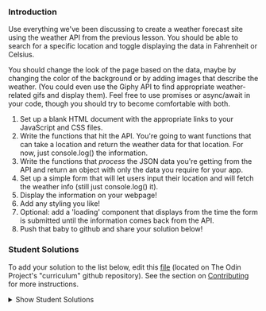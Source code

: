 ### Introduction

Use everything we've been discussing to create a weather forecast site using the weather API from the previous lesson. You should be able to search for a specific location and toggle displaying the data in Fahrenheit or Celsius.

You should change the look of the page based on the data, maybe by changing the color of the background or by adding images that describe the weather. (You could even use the Giphy API to find appropriate weather-related gifs and display them). Feel free to use promises or async/await in your code, though you should try to become comfortable with both.

1. Set up a blank HTML document with the appropriate links to your JavaScript and CSS files.
2. Write the functions that hit the API. You're going to want functions that can take a location and return the weather data for that location. For now, just console.log() the information.
3. Write the functions that _process_ the JSON data you're getting from the API and return an object with only the data you require for your app.
4. Set up a simple form that will let users input their location and will fetch the weather info (still just console.log() it).
5. Display the information on your webpage!
6. Add any styling you like!
7. Optional: add a 'loading' component that displays from the time the form is submitted until the information comes back from the API.
8. Push that baby to github and share your solution below!

### Student Solutions

To add your solution to the list below, edit this [file](https://github.com/TheOdinProject/curriculum/blob/master/javascript/async-apis/project.md) (located on The Odin Project's "curriculum" github repository). See the section on [Contributing](http://github.com/TheOdinProject/curriculum/blob/master/contributing.md) for more instructions.

<details markdown="block">
  <summary> Show Student Solutions </summary>

* Add your solution below this line!
* [osechi3's Vue Solution](https://github.com/osechi3/weather-app) - [View in Browser](https://osechi3.github.io/weather-app/)
* [GERRG - Mt. Weather](https://github.com/gerrgg/mount-weather) - [View in Browser](https://gerrgg.github.io/mount-weather/)
* [Christopher Amanor's Vanilla JS Solution](https://github.com/krys2fa/weather-app) - [View in Browser](https://bit.ly/2D1RTAv)
* [nearmint's Angular Solution](https://github.com/nearmint/weather-app-angular) - [View in Browser](https://nearmint.github.io/weather-app-angular/)
* [Abdel Perez's Solution](https://github.com/abdelp/weather-app) - [View in Browser](https://weather-app-4562.web.app)
* [Lucio's React Solution](https://github.com/JCarlosLucio/weather-app) - [View in Browser](https://lucio-weather-app.netlify.app/)
* [pklepa's React Solution](https://github.com/pklepa/weather-app) - [View in Browser](https://pklepa.github.io/weather-app/)
* [miknick's React Solution](https://github.com/miknick/React-Weather-App) - [View in Browser](https://miknick.github.io/React-Weather-App/)
* [Scott's React Solution](https://github.com/ScotttP/weather-app-2/tree/master/weather-app-2) - [View in Browser](https://scotttp.github.io/weather-app-2/)
* [kaliberpoziomka's React Solution](https://github.com/kaliberpoziomka/react-weatherapp) - [View in Browser](https://kaliberpoziomka.github.io/react-weatherapp/)
* [ray0h's React Solution](https://github.com/ray0h/TOPWeatherApp) - [View in Browser](https://ray0h.github.io/TOPWeatherApp)
* [Rizwan's Vanilla Solution](https://github.com/xRizwan/weatherVanillaJS) - [View in Browser](https://xrizwan.github.io/weatherVanillaJS/)
* [Joshua's React Solution](https://github.com/joshua-a-jones/weather-app) - [View in Browser](https://joshua-a-jones.github.io/weather-app/)
* [Carlos Anriquez's Solution](https://github.com/canriquez/my-weather-app) - [View in Browser](https://anriquez-weather-app.netlify.app/)
* [Kevin's React Solution](https://github.com/Kevlar2222/weather-app/tree/master) - [View in Browser](https://kevlar2222.github.io/weather-app/)
* [Carl D'Oleo-Lundgren's Vue Solution](https://github.com/carldoleolundgren/weather-app) - [View in Browser](https://carldoleolundgren.github.io/weather-app/)
* [Ideopunk's React Solution](https://github.com/Ideopunk/weather-haiku) - [View in Browser](https://ideopunk.github.io/weather-haiku/)
* [vonhoro's React Solution](https://github.com/vonhoro/Weather-forecast) - [View in Browser](https://vonhoro.github.io/Weather-forecast/)
* [Sher's React Solution](https://github.com/sher-s7/react-weather-app) - [View in Browser](https://sher-s7.github.io/react-weather-app/)
* [guyroberts21's Solution](https://github.com/guyroberts21/weather-app) - [View in Browser](https://guyroberts21.github.io/weather-app/)
* [Jose Salvador's Solution](https://github.com/Jsalvadorpp/weather-angular) - [View in Browser](https://jsalvadorpp.github.io/weather-angular/)
* [Amdrija's Solution](https://github.com/Amdrija/weather-app/tree/master) - [View in Browser](https://amdrija.github.io/weather-app/)
* [Andres Ruiz's Solution](https://github.com/Andrsrz/weather-app) - [View in Browser](https://andrsrz.github.io/weather-app/)
* [Ylli's solution](https://github.com/yllabazi/weather-app) - [View in Browser](https://yllabazi.github.io/weather-app/)
* [Zayeer's solution](https://github.com/Zayeer/weather-app) - [View in Browser](https://zayeer.github.io/weather-app/)
* [Luky's Solution](https://github.com/lcyne/weather-app) - [View in Browser](https://lcyne.github.io/weather-app/)
* [hieu-ng's Solution](https://github.com/hieu-ng/weather-app) - [View in Browser](https://hieu-ng.github.io/weather-app/)
* [hu-ng's Solution](https://github.com/hu-ng/current-weather) - [View in Browser](https://hu-ng.github.io/current-weather/index.html)
* [Kimberly's Solution](https://github.com/kimberlyohq/weather-app) - [View in Browser](https://kimberlyohq.github.io/weather-app/)
* [Morgan's Solution](https://github.com/morganbonhomme/weather_app) - [View in Browser](https://morganbonhomme.github.io/weather_app/)
* [Chaitanya's Solution](https://github.com/Chaitanya-Raj/weather_app) - [View in Browser](https://chaitanya-raj.github.io/weather_app/)
* [Andrey's Solution](https://github.com/AndreySkopintsev/weather_app) - [View in Browser](https://andreyskopintsev.github.io/weather_app/)
* [Ludo's Solution](https://github.com/ludocourbin/weather-app/) - [View in Browser](https://weather-app-ludo.netlify.app/)
* [mjwills-inf's Solution](https://github.com/mjwills-inf/-TOP-weather/) - [View in Browser](https://mjwills-inf.github.io/-TOP-weather/)
* [jc's Solution](https://github.com/avazkhan2808/project-weather) - [View in Browser](https://avazkhan2808.github.io/project-weather/)
* [Andrea's Solution](https://github.com/fioriandrea/weather_app) - [View in Browser](https://fioriandrea.github.io/weather_app/)
* [Lenny's Solution](https://github.com/Lenn-e/weather-app) - [View in Browser](https://lenn-e.github.io/weather-app/)
* [Disco Trooper's Solution](https://github.com/disco-trooper/weather-app) - [View in Browser](https://disco-trooper.github.io/weather-app/)
* [Katarzyna Kaswen-Wilk's Solution](https://github.com/kikupiku/weather-app) - [View in Browser](https://kikupiku.github.io/weather-app/)
* [Simon's Solution](https://github.com/Sim-frpt/weather-app) - [View in Browser](https://sim-frpt.github.io/weather-app/)
* [Ini's Solution](https://github.com/ietienam/weather) - [View in Browser](https://ietienam.github.io/weather/)
* [Edem's Solution](https://github.com/edemagbenyo/weather-app-vanillajs) - [View in Browsesr](http://edemagbenyo.com/weather-app-vanillajs/)
* [James's Solution](https://github.com/ericksen-github/weather_api_app) - [View in Browser](https://ericksen-github.github.io/weather_api_app/)
* [yldrmali's Solution](https://github.com/yldrmali/weather_app/tree/master) - [View in Browsesr](https://yldrmali.github.io/weather_app/)
* [Kevin Vuong's Solution](https://github.com/fffear/weather-app) - [View in Browsesr](https://fffear.github.io/weather-app/)
* [eapenzacharias's Solution](https://github.com/eapenzacharias/weatherapp) - [View in Browser](https://eapenzacharias.github.io/weatherapp/)
* [Braxton Lemmon's Solution](https://github.com/braxtonlemmon/weather-app) - [View in Browser](https://braxtonlemmon.github.io/weather-app/)
* [Bollinca's Solution](https://github.com/bollinca/weather-app) - [View in Browser](https://bollinca.github.io/weather-app/)
* [Julio's Solution](https://github.com/julio22b/weather-project) - [View in Browser](https://julio22b.github.io/weather-project/)
* [Zakariye Yusuf's Solution](https://github.com/ZYusuf10/weatherForcast) - [View in Browser](https://zyusuf10.github.io/weatherForcast/)
* [Martink-rsa's Solution](https://github.com/martink-rsa/weather-forecast) - [View in Browser](https://martink-rsa.github.io/weather-forecast/)
* [Learnsometing's Solution](https://github.com/learnsometing/JS-weather-api-app) - [View in Browser](https://learnsometing.github.io/JS-weather-api-app/)
* [Daniel Wesego's Solution](https://github.com/DanielMitiku/weather-app) - [View in Browser](https://danielmitiku.github.io/weather-app)
* [Alain Suarez's Solution](https://gitlab.com/asuar/react-weather) - [View in Browser](https://asuar.gitlab.io/react-weather/)
* [Bojo's Solution](https://github.com/BojoZahariev/Weather-App) - [View in Browser](https://bojozahariev.github.io/Weather-App/)
* [Igorashs's Solution](https://github.com/igorashs/vue-weather-app) - [View in Browser](https://igorashs.github.io/vue-weather-app/)
* [Vedat's Solution](https://github.com/mvedataydin/react-weather) - [View in Browser](https://mvedataydin.github.io/react-weather/)
* [Solodov's Solution](https://github.com/solodov-dev/drops) - [View in Browser](https://solodov-dev.github.io/drops/)
* [John Paul's Solution](https://github.com/Omulosi/weather-app) - [View in Browser](https://omulosi.github.io/weather-app/)
* [Henry M. Kirya's Solution](https://github.com/harrika/oikendi) - [View in Browser](https://sveather.herokuapp.com/index.html)
* [Eljoey's Solution](https://github.com/eljoey/weather-2) - [View in Browser](https://eljoey.github.io/weather-2/)
* [ARaut9's Solution](https://github.com/ARaut9/weather_app) - [View in Browser](https://araut9.github.io/weather_app/)
* [Jason McKee's Solution](https://github.com/jttmckee/vue-weather-app) - [View in Browser](https://jttmckee.github.io/vue-weather-app/)
* [Max Garbers's Solution](https://github.com/bubblebooy/Odin-Javascript/tree/master/weather) - [Live preview](https://bubblebooy.github.io/Odin-Javascript/weather/build/index.html)
* [Roman Alenskiy's Solution](https://github.com/romalenskiy/react-weather) - [Live preview](https://react-weather228.herokuapp.com)
* [nmac's Solution](https://github.com/nmacawile/weather-map) - [View in Browser](https://nmacawile.github.io/weather-map)
* [Javier Machin's Solution](https://github.com/Javier-Machin/react-weather-app) - [View in Browser](https://javier-machin.github.io/react-weather-app/)
* [Waris's Solution](https://github.com/warisz/weather-app) - [View in Browser](https://cdn.rawgit.com/warisz/weather-app/323c36ae/index.html)
* [VladL2C's Solution](https://vladl2c.github.io/weather-api/) - [View in Browser](https://vladl2c.github.io/weather-api/)
* [Tamerlan1993's Solution](https://github.com/Tamerlan1993/hactktoberfest-2018/tree/master/weather-app) - [View in Browser](https://weather-app-vue.netlify.com/)
* [Luján Fernaud's Solution](https://github.com/lujanfernaud/js-weather-compare) - [View in Browser](http://lujanfernaud.com/js-weather-compare/)
* [gregthepeg's Solution](https://github.com/gregthepeg4/weatherapp) - [View in Browser](https://peaceful-dawn-67006.herokuapp.com/)
* [brxck's Solution](https://github.com/brxck/odin-weather) - [View in Browser](http://brockmcelroy.com/odin-weather/)
* [theghall's Promise Solution](https://github.com/theghall/odin-weather) - [theghall's async/await refactor](https://github.com/theghall/odin-weather-alt)
* [Jmooree30's Solution](https://github.com/jmooree30/weather-app) - [View in Browser](https://jmooree30.github.io/weather-app/)
* [Devon's Solution](https://github.com/defitjo/Weather-App) - [View in Browser](https://defitjo.github.io/Weather-App/)
* [hmbeale's Solution](https://github.com/hmbeale/weather) - [View in Browser](http://hmbeale.github.io/weather/)
* [Rémy's Solution](https://codepen.io/beumsk/pen/Xpbyxv) - [View in Browser](https://codepen.io/beumsk/full/Xpbyxv/)
* [Sava's Solution](https://github.com/SavaVuckovic/Weather-App)
* [Mike Smith's Solution](https://github.com/MikeSS281986/City-Weather-Search) - [View in Browser](https://city-weather-search.firebaseapp.com/)
* [Alvaro Sanchez's Solution](https://github.com/heyalvaro/weather.js) - [View in Browser](http://heyalvaro.com/weather.js/)
* [aznafro's Solution](https://github.com/aznafro/goodmorning) - [View in Browser](https://aznafro.github.io/goodmorning/)
* [Areeba's Solution](https://github.com/AREEBAISHTIAQ/Weather-app) - [View in Browser](https://areebaishtiaq.github.io/Weather-app/)
* [Taylor J's Solution](https://github.com/taylorjohannsen/weather-app) - [View in Browser](https://taylorjohannsen.github.io/weather-app/)
* [Halkim's Solution](https://github.com/halkim44/react-weather-app) - [View in Browser](https://halkim44.github.io/react-weather-app/)
* [JamCry's Solution](https://github.com/jamcry/js-weather-app) - [View in Browser](https://jamcry.github.io/js-weather-app/)
* [Yash Boura's Solution](https://github.com/yashboura303/weatherappReact) - [View in Browser](https://yashweatherapp.netlify.com/)
* [Krzysztof Sordyl's Solution](https://github.com/Verthon/Weather-App) - [View in Browser](https://verthon.github.io/Weather-App/)
* [Aron's Solution](https://github.com/aronfischer/react_weather_app) - [View in Browser](https://aronfischer.github.io/react_weather_app/)
* [Kelvin Liang's Solution](https://github.com/kelvin8773/odin-weather-app) - [View in Browser](https://my-weather-now.netlify.com/)
* [Emil Dimitrov's Solution](https://github.com/edmtrv/weather-app) - [View in Browser](https://edmtrv.github.io/weather-app/)
* [mmboyce's Solution](https://github.com/mmboyce/weather-app) - [View in Browser](https://mmboyce.github.io/weather-app/)
* [JoshAubrey's Solution](https://github.com/JoshAubrey/weather-app) - [View in Browser](https://joshaubrey.github.io/weather-app/)
* [0xtaf's Solution](https://github.com/0xtaf/weather-app) - [View in Browser](https://0xtaf.github.io/weather-app/)
* [Hamohuh's Solution](https://github.com/hamohuh/weather-app/tree/master) - [View in Browser](https://hamohuh.github.io/weather-app/)
* [barrysweeney's Solution](https://github.com/barrysweeney/weather-app) - [View in Browser](https://barrysweeney.github.io/weather-app/)
* [ranmaru22's Solution](https://github.com/ranmaru22/my-weather) - [View in Browser](https://ranmaru22.github.io/my-weather/)
* [Rey van den Berg's Solution](https://github.com/Rey810/Weather-App) - [View in Browser](https://rey810.github.io/Weather-App/)
* [thecodediver's Solution](https://github.com/thecodediver/api_testing) - [View in Browser](https://thecodediver.github.io/api_testing/)
* [m-rejdych's Solution](https://github.com/m-rejdych/Weather-App) - [View in Browser](https://m-rejdych.github.io/Weather-App/)
* [Joe Thompson's Solution](https://github.com/jlthompso/weather) - [View in Browser](https://jlthompso.github.io/weather/)
* [Ozan Sozuoz's Solution](https://github.com/ozansozuozgit/weather-app) - [View in Browser](https://ozansozuozgit.github.io/weather-app/)
* [Ricardo's Solution](https://github.com/ricardo-gonzalez-villegas/weather-react-app/tree/master) - [View in Browser](https://ricardo-gonzalez-villegas.github.io/weather-react-app/)
* [Tim Kelly's Solution](https://github.com/timkellytk/project-weather-app) - [View in Browser](https://timkellytk.github.io/project-weather-app/)
* [Nijepa's Solution](https://github.com/nijepa/weather-app) - [View in Browser](https://nijepa.github.io/weather-app/)
* [khabiirk's Solution](https://github.com/khabiirk/Weather) - [View in Browser](https://khabiirk.github.io/Weather/)
* [jooji-san's Solution](https://github.com/jooji-san/weather-app) - [View in Browser](https://jooji-san.github.io/weather-app/)
* [themetar's Solution](https://github.com/themetar/Weather-App) - [View in Browser](https://themetar.github.io/Weather-App/)
* [Chandra's React Solution](https://github.com/CodeSurfer3022/Weather---React) - [View in Browser](https://codesurfer3022.github.io/Weather---React/)
* [Matyd's React Solution](https://github.com/MatyD356/weather-app/tree/master) - [View in Browser](https://matyd356.github.io/weather-app/)
</details>
